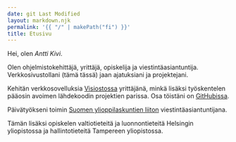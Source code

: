```yaml
---
date: git Last Modified
layout: markdown.njk
permalink: '{{ "/" | makePath("fi") }}'
title: Etusivu
---
```


Hei, olen _Antti Kivi_.

Olen ohjelmistokehittäjä, yrittäjä, opiskelija ja viestintäasiantuntija.
Verkkosivustollani (tämä tässä) jaan ajatuksiani ja projektejani.

Kehitän verkkosovelluksia [Visiostossa](https://www.visiosto.fi) yrittäjänä,
minkä lisäksi työskentelen pääosin avoimen lähdekoodin projektien parissa. Osa
töistäni on [GitHubissa](https://github.com/anttikivi).

Päivätyökseni toimin [Suomen ylioppilaskuntien liiton](https://syl.fi)
viestintäasiantuntijana.

Tämän lisäksi opiskelen valtiotieteitä ja luonnontieteitä Helsingin yliopistossa
ja hallintotieteitä Tampereen yliopistossa.
